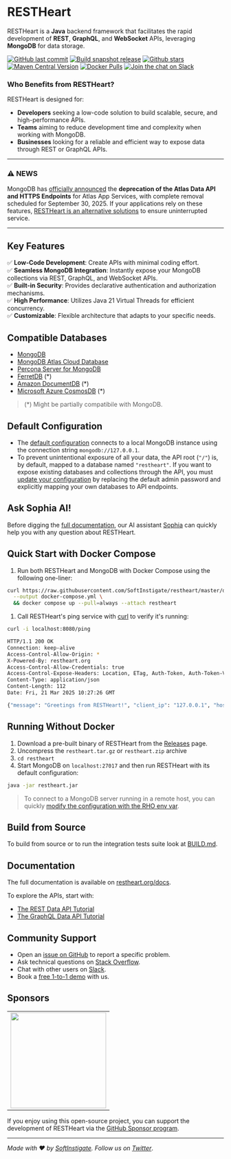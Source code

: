 # RESTHeart

RESTHeart is a __Java__ backend framework that facilitates the rapid development of __REST__, __GraphQL__, and __WebSocket__ APIs, leveraging __MongoDB__ for data storage.

[![GitHub last commit](https://img.shields.io/github/last-commit/softinstigate/restheart)](https://github.com/SoftInstigate/restheart/commits/master)
[![Build snapshot release](https://github.com/SoftInstigate/restheart/actions/workflows/branch.yml/badge.svg)](https://github.com/SoftInstigate/restheart/actions/workflows/branch.yml)
[![Github stars](https://img.shields.io/github/stars/SoftInstigate/restheart?label=Github%20Stars)](https://github.com/SoftInstigate/restheart)
[![Maven Central Version](https://img.shields.io/maven-central/v/org.restheart/restheart)](https://central.sonatype.com/namespace/org.restheart)
[![Docker Pulls](https://img.shields.io/docker/pulls/softinstigate/restheart.svg?maxAge=2592000)](https://hub.docker.com/r/softinstigate/restheart/)
[![Join the chat on Slack](https://img.shields.io/badge/chat-on%20slack-orange)](https://join.slack.com/t/restheart/shared_invite/zt-1olrhtoq8-5DdYLBWYDonFGEALhmgSXQ)

### Who Benefits from RESTHeart?

RESTHeart is designed for:
- __Developers__ seeking a low-code solution to build scalable, secure, and high-performance APIs.
- __Teams__ aiming to reduce development time and complexity when working with MongoDB.
- __Businesses__ looking for a reliable and efficient way to expose data through REST or GraphQL APIs.

---

### ⚠ NEWS

MongoDB has [officially announced](https://www.mongodb.com/docs/atlas/app-services/data-api/data-api-deprecation/) the **deprecation of the Atlas Data API and HTTPS Endpoints** for Atlas App Services, with complete removal scheduled for September 30, 2025. If your applications rely on these features, [RESTHeart is an alternative solutions](https://www.softinstigate.com/en/blog/posts/mongodb-deprecates-data-api/) to ensure uninterrupted service.

---

## Key Features

✅ **Low-Code Development**: Create APIs with minimal coding effort.  
✅ **Seamless MongoDB Integration**: Instantly expose your MongoDB collections via REST, GraphQL, and WebSocket APIs.  
✅ **Built-in Security**: Provides declarative authentication and authorization mechanisms.  
✅ **High Performance**: Utilizes Java 21 Virtual Threads for efficient concurrency.  
✅ **Customizable**: Flexible architecture that adapts to your specific needs.  

## Compatible Databases

- [MongoDB](https://www.mongodb.com/)
- [MongoDB Atlas Cloud Database](https://www.mongodb.com/products/platform/atlas-database)
- [Percona Server for MongoDB](https://www.percona.com/mongodb/software/percona-server-for-mongodb)
- [FerretDB](https://www.ferretdb.com/) (*)
- [Amazon DocumentDB](https://docs.aws.amazon.com/documentdb/latest/developerguide/what-is.html) (*)
- [Microsoft Azure CosmosDB](https://learn.microsoft.com/en-us/azure/cosmos-db/mongodb/) (*)

> (*) Might be partially compatibile with MongoDB.

## Default Configuration

- The [default configuration](https://restheart.org/docs/default-configuration) connects to a local MongoDB instance using the connection string `mongodb://127.0.0.1`.  
- To prevent unintentional exposure of all your data, the API root (`"/"`) is, by default, mapped to a database named `"restheart"`. If you want to expose existing databases and collections through the API, you must [update your configuration](https://restheart.org/docs/configuration) by replacing the default admin password and explicitly mapping your own databases to API endpoints.

## Ask Sophia AI!

Before digging the [full documentation](https://restheart.org/docs/), our AI assistant [Sophia](https://sophia.restheart.com/) can quickly help you with any question about RESTHeart. 

## Quick Start with Docker Compose

1. Run both RESTHeart and MongoDB with Docker Compose using the following one-liner:

```sh
curl https://raw.githubusercontent.com/SoftInstigate/restheart/master/docker-compose.yml \
  --output docker-compose.yml \
  && docker compose up --pull=always --attach restheart
```

1. Call RESTHeart's ping service with [curl](https://curl.se/) to verify it's running:

```sh
curl -i localhost:8080/ping

HTTP/1.1 200 OK
Connection: keep-alive
Access-Control-Allow-Origin: *
X-Powered-By: restheart.org
Access-Control-Allow-Credentials: true
Access-Control-Expose-Headers: Location, ETag, Auth-Token, Auth-Token-Valid-Until, Auth-Token-Location, X-Powered-By
Content-Type: application/json
Content-Length: 112
Date: Fri, 21 Mar 2025 10:27:26 GMT

{"message": "Greetings from RESTHeart!", "client_ip": "127.0.0.1", "host": "localhost:8080", "version": "8.4.0"}
```

## Running Without Docker

1. Download a pre-built binary of RESTHeart from the [Releases](https://github.com/SoftInstigate/restheart/releases) page.
2. Uncompress the `restheart.tar.gz` or `restheart.zip` archive
3. `cd restheart`
4. Start MongoDB on `localhost:27017` and then run RESTHeart with its default configuration:
   
```sh
java -jar restheart.jar
```

> To connect to a MongoDB server running in a remote host, you can quickly [modify the configuration with the RHO env var](https://restheart.org/docs/configuration#modify-the-configuration-with-the-rho-env-var).

## Build from Source

To build from source or to run the integration tests suite look at [BUILD.md](BUILD.md).

## Documentation

The full documentation is available on [restheart.org/docs](https://restheart.org/docs/).

To explore the APIs, start with:
- [The REST Data API Tutorial](https://restheart.org/docs/mongodb-rest/tutorial)
- [The GraphQL Data API Tutorial](https://restheart.org/docs/mongodb-graphql/tutorial)

## Community Support

- Open an [issue on GitHub](https://github.com/SoftInstigate/restheart/issues/new) to report a specific problem.
- Ask technical questions on [Stack Overflow](https://stackoverflow.com/questions/ask?tags=restheart).
- Chat with other users on [Slack](https://join.slack.com/t/restheart/shared_invite/zt-1olrhtoq8-5DdYLBWYDonFGEALhmgSXQ).
- Book a [free 1-to-1 demo](https://calendly.com/restheart) with us.

## Sponsors

<table>
  <tbody>
    <tr>
      <td align="center" valign="middle">
        <a href="https://www.softinstigate.com" target="_blank">
          <img width="222px" src="https://www.softinstigate.com/images/logo.png">
        </a>
      </td>
    </tr>
  </tbody>
</table>

If you enjoy using this open-source project, you can support the development of RESTHeart via the [GitHub Sponsor program](https://github.com/sponsors/SoftInstigate).

---

_Made with :heart: by [SoftInstigate](https://www.softinstigate.com). Follow us on [Twitter](https://twitter.com/softinstigate)_.
